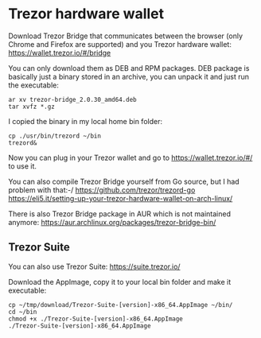 # Trezor hardware wallet

Download Trezor Bridge that communicates between the browser (only Chrome and Firefox are supported) and you Trezor hardware wallet:
<https://wallet.trezor.io/#/bridge>

You can only download them as DEB and RPM packages. DEB package is basically just a binary stored in an archive, you can unpack it and just run the executable:
```
ar xv trezor-bridge_2.0.30_amd64.deb 
tar xvfz *.gz
```

I copied the binary in my local home bin folder:
```
cp ./usr/bin/trezord ~/bin
trezord&
```

Now you can plug in your Trezor wallet and go to <https://wallet.trezor.io/#/> to use it.

You can also compile Trezor Bridge yourself from Go source, but I had problem with that:-/
<https://github.com/trezor/trezord-go>
<https://eli5.it/setting-up-your-trezor-hardware-wallet-on-arch-linux/>

There is also Trezor Bridge package in AUR which is not maintained anymore:
<https://aur.archlinux.org/packages/trezor-bridge-bin/>

## Trezor Suite

You can also use Trezor Suite:
<https://suite.trezor.io/>

Download the AppImage, copy it to your local bin folder and make it executable:
```
cp ~/tmp/download/Trezor-Suite-[version]-x86_64.AppImage ~/bin/
cd ~/bin
chmod +x ./Trezor-Suite-[version]-x86_64.AppImage
./Trezor-Suite-[version]-x86_64.AppImage

